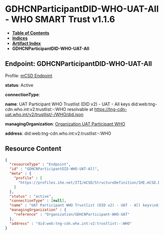 # GDHCNParticipantDID-WHO-UAT-All - WHO SMART Trust v1.1.6

* [**Table of Contents**](toc.md)
* [**Indices**](indices.md)
* [**Artifact Index**](artifacts.md)
* **GDHCNParticipantDID-WHO-UAT-All**

## Endpoint: GDHCNParticipantDID-WHO-UAT-All

Profile: [mCSD Endpoint](https://profiles.ihe.net/ITI/mCSD/4.0.0/StructureDefinition-IHE.mCSD.Endpoint.html)

**status**: Active

**connectionType**: 

**name**: UAT Participant WHO Trustlist (DID v2) - UAT - All keys did:web:tng-cdn.who.int:v2:trustlist:-:WHO resolvable at https://tng-cdn-uat.who.int/v2/trustlist/-/WHO/did.json

**managingOrganization**: [Organization UAT Participant WHO](Organization-GDHCNParticipant-WHO-UAT.md)

**address**: did:web:tng-cdn.who.int:v2:trustlist:-:WHO



## Resource Content

```json
{
  "resourceType" : "Endpoint",
  "id" : "GDHCNParticipantDID-WHO-UAT-All",
  "meta" : {
    "profile" : [
      "https://profiles.ihe.net/ITI/mCSD/StructureDefinition/IHE.mCSD.Endpoint"
    ]
  },
  "status" : "active",
  "connectionType" : [null],
  "name" : "UAT Participant WHO Trustlist (DID v2) - UAT - All keys\ndid:web:tng-cdn.who.int:v2:trustlist:-:WHO\nresolvable at https://tng-cdn-uat.who.int/v2/trustlist/-/WHO/did.json",
  "managingOrganization" : {
    "reference" : "Organization/GDHCNParticipant-WHO-UAT"
  },
  "address" : "did:web:tng-cdn.who.int:v2:trustlist:-:WHO"
}

```
